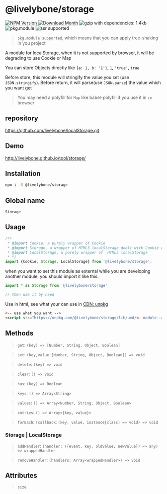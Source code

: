 # @livelybone/storage
[![NPM Version](http://img.shields.io/npm/v/@livelybone/storage.svg?style=flat-square)](https://www.npmjs.com/package/@livelybone/storage)
[![Download Month](http://img.shields.io/npm/dm/@livelybone/storage.svg?style=flat-square)](https://www.npmjs.com/package/@livelybone/storage)
![gzip with dependencies: 1.4kb](https://img.shields.io/badge/gzip--with--dependencies-1.4kb-brightgreen.svg "gzip with dependencies: 1.4kb")
![pkg.module](https://img.shields.io/badge/pkg.module-supported-blue.svg "pkg.module")
![ssr supported](https://img.shields.io/badge/ssr-supported-blue.svg "ssr supported")

> `pkg.module supported`, which means that you can apply tree-shaking in you project

A module for localStorage, when it is not supported by browser, it will be degrading to use Cookie or Map

You can store Objects directly like `{a: 1, b: '1'}`, `1`, `'true'`, `true`

Before store, this module will stringify the value you set (use `JSON.stringify`).
Before return, it will parse(use `JSON.parse`) the value which you want get

> You may need a polyfill for `Map` like babel-polyfill if you use it in `ie` browser

## repository
https://github.com/livelybone/localStorage.git

## Demo
http://livelybone.github.io/tool/storage/

## Installation
```bash
npm i -S @livelybone/storage
```

## Global name
`Storage`

## Usage
```js
/**
 * @import Cookie, a purely wrapper of Cookie
 * @import Storage, a wrapper of HTML5 localStorage dealt with Cookie or Map (Map default)
 * @import LocalStorage, a purely wrapper of  HTML5 localStorage
 * */
import {Cookie, Storage, LocalStorage} from '@livelybone/storage';
```

when you want to set this module as external while you are developing another module, you should import it like this:
```js
import * as Storage from '@livelybone/storage'

// then use it by need
```

Use in html, see what your can use in [CDN: unpkg](https://unpkg.com/@livelybone/storage/lib/umd/)
```html
<-- use what you want -->
<script src="https://unpkg.com/@livelybone/storage/lib/umd/<--module-->.js"></script>
```

## Methods
> `get`: `(key) => [Number, String, Object, Boolean]`

> `set`: `(key,value:[Number, String, Object, Boolean]) => void`

> `delete`: `(key) => void`

> `clear`: `() => void`

> `has`: `(key) => Boolean`

> `keys`: `() => Array<String>`

> `values`: `() => Array<Number, String, Object, Boolean>`

> `entries`: `() => Array<{key, value}>`

> `forEach`: `(callback:(key, value, instance|class) => void) => void`

### Storage | LocalStorage
> `addHandler`: `(handler: ({event, key, oldValue, newValue}) => any) => wrappedHandler`

> `removeHandler`: `(handlers: Array<wrappedHandler>) => void`

## Attributes

> `size`

